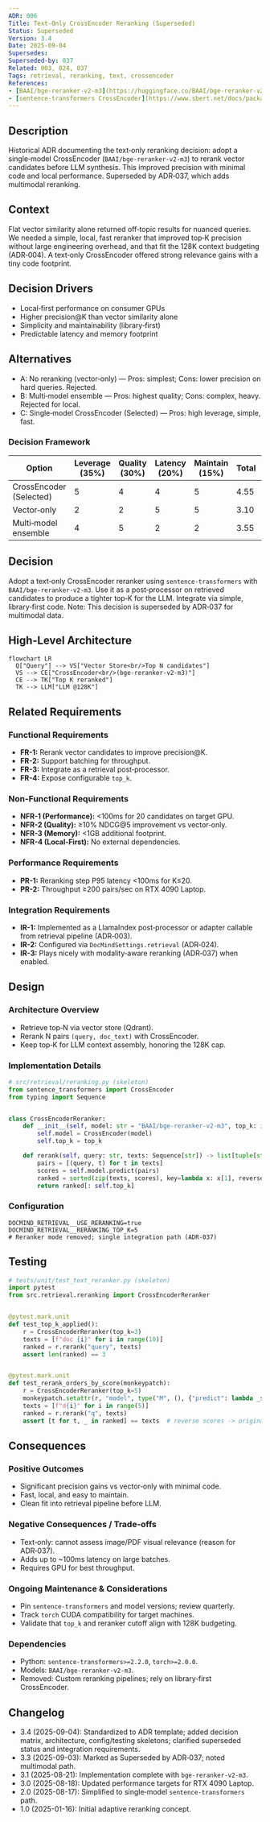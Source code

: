 ```yaml
---
ADR: 006
Title: Text‑Only CrossEncoder Reranking (Superseded)
Status: Superseded
Version: 3.4
Date: 2025-09-04
Supersedes:
Superseded-by: 037
Related: 003, 024, 037
Tags: retrieval, reranking, text, crossencoder
References:
- [BAAI/bge-reranker-v2-m3](https://huggingface.co/BAAI/bge-reranker-v2-m3)
- [sentence-transformers CrossEncoder](https://www.sbert.net/docs/package_reference/cross_encoder.html)
---
```


## Description

Historical ADR documenting the text‑only reranking decision: adopt a single‑model CrossEncoder (`BAAI/bge-reranker-v2-m3`) to rerank vector candidates before LLM synthesis. This improved precision with minimal code and local performance. Superseded by ADR‑037, which adds multimodal reranking.

## Context

Flat vector similarity alone returned off‑topic results for nuanced queries. We needed a simple, local, fast reranker that improved top‑K precision without large engineering overhead, and that fit the 128K context budgeting (ADR‑004). A text‑only CrossEncoder offered strong relevance gains with a tiny code footprint.

## Decision Drivers

- Local‑first performance on consumer GPUs
- Higher precision@K than vector similarity alone
- Simplicity and maintainability (library‑first)
- Predictable latency and memory footprint

## Alternatives

- A: No reranking (vector‑only) — Pros: simplest; Cons: lower precision on hard queries. Rejected.
- B: Multi‑model ensemble — Pros: highest quality; Cons: complex, heavy. Rejected for local.
- C: Single‑model CrossEncoder (Selected) — Pros: high leverage, simple, fast.

### Decision Framework

| Option                         | Leverage (35%) | Quality (30%) | Latency (20%) | Maintain (15%) | Total | Decision |
| ------------------------------ | -------------- | ------------- | ------------- | -------------- | ----- | -------- |
| CrossEncoder (Selected)        | 5              | 4             | 4             | 5              | 4.55  | ✅ Selected |
| Vector‑only                    | 2              | 2             | 5             | 5              | 3.10  | Rejected |
| Multi‑model ensemble           | 4              | 5             | 2             | 2              | 3.55  | Rejected |

## Decision

Adopt a text‑only CrossEncoder reranker using `sentence-transformers` with `BAAI/bge-reranker-v2-m3`. Use it as a post‑processor on retrieved candidates to produce a tighter top‑K for the LLM. Integrate via simple, library‑first code. Note: This decision is superseded by ADR‑037 for multimodal data.

## High-Level Architecture

```mermaid
flowchart LR
  Q["Query"] --> VS["Vector Store<br/>Top N candidates"]
  VS --> CE["CrossEncoder<br/>(bge-reranker-v2-m3)"]
  CE --> TK["Top K reranked"]
  TK --> LLM["LLM @128K"]
```

## Related Requirements

### Functional Requirements

- **FR-1:** Rerank vector candidates to improve precision@K.
- **FR-2:** Support batching for throughput.
- **FR-3:** Integrate as a retrieval post‑processor.
- **FR-4:** Expose configurable `top_k`.

### Non-Functional Requirements

- **NFR-1 (Performance):** <100ms for 20 candidates on target GPU.
- **NFR-2 (Quality):** ≥10% NDCG@5 improvement vs vector‑only.
- **NFR-3 (Memory):** <1GB additional footprint.
- **NFR-4 (Local‑First):** No external dependencies.

### Performance Requirements

- **PR-1:** Reranking step P95 latency <100ms for K≤20.
- **PR-2:** Throughput ≥200 pairs/sec on RTX 4090 Laptop.

### Integration Requirements

- **IR-1:** Implemented as a LlamaIndex post‑processor or adapter callable from retrieval pipeline (ADR‑003).
- **IR-2:** Configured via `DocMindSettings.retrieval` (ADR‑024).
- **IR-3:** Plays nicely with modality‑aware reranking (ADR‑037) when enabled.

## Design

### Architecture Overview

- Retrieve top‑N via vector store (Qdrant).
- Rerank N pairs `(query, doc_text)` with CrossEncoder.
- Keep top‑K for LLM context assembly, honoring the 128K cap.

### Implementation Details

```python
# src/retrieval/reranking.py (skeleton)
from sentence_transformers import CrossEncoder
from typing import Sequence


class CrossEncoderReranker:
    def __init__(self, model: str = "BAAI/bge-reranker-v2-m3", top_k: int = 10):
        self.model = CrossEncoder(model)
        self.top_k = top_k

    def rerank(self, query: str, texts: Sequence[str]) -> list[tuple[str, float]]:
        pairs = [(query, t) for t in texts]
        scores = self.model.predict(pairs)
        ranked = sorted(zip(texts, scores), key=lambda x: x[1], reverse=True)
        return ranked[: self.top_k]
```

### Configuration

```env
DOCMIND_RETRIEVAL__USE_RERANKING=true
DOCMIND_RETRIEVAL__RERANKING_TOP_K=5
# Reranker mode removed; single integration path (ADR‑037)
```

## Testing

```python
# tests/unit/test_text_reranker.py (skeleton)
import pytest
from src.retrieval.reranking import CrossEncoderReranker


@pytest.mark.unit
def test_top_k_applied():
    r = CrossEncoderReranker(top_k=3)
    texts = [f"doc {i}" for i in range(10)]
    ranked = r.rerank("query", texts)
    assert len(ranked) == 3


@pytest.mark.unit
def test_rerank_orders_by_score(monkeypatch):
    r = CrossEncoderReranker(top_k=5)
    monkeypatch.setattr(r, "model", type("M", (), {"predict": lambda _self, pairs: list(range(len(pairs)))[::-1]})())
    texts = [f"d{i}" for i in range(5)]
    ranked = r.rerank("q", texts)
    assert [t for t, _ in ranked] == texts  # reverse scores -> original order is highest first
```

## Consequences

### Positive Outcomes

- Significant precision gains vs vector‑only with minimal code.
- Fast, local, and easy to maintain.
- Clean fit into retrieval pipeline before LLM.

### Negative Consequences / Trade-offs

- Text‑only: cannot assess image/PDF visual relevance (reason for ADR‑037).
- Adds up to ~100ms latency on large batches.
- Requires GPU for best throughput.

### Ongoing Maintenance & Considerations

- Pin `sentence-transformers` and model versions; review quarterly.
- Track `torch` CUDA compatibility for target machines.
- Validate that `top_k` and reranker cutoff align with 128K budgeting.

### Dependencies

- Python: `sentence-transformers>=2.2.0`, `torch>=2.0.0`.
- Models: `BAAI/bge-reranker-v2-m3`.
- Removed: Custom reranking pipelines; rely on library‑first CrossEncoder.

## Changelog

- 3.4 (2025-09-04): Standardized to ADR template; added decision matrix, architecture, config/testing skeletons; clarified superseded status and integration requirements.
- 3.3 (2025-09-03): Marked as Superseded by ADR‑037; noted multimodal path.
- 3.1 (2025-08-21): Implementation complete with `bge-reranker-v2-m3`.
- 3.0 (2025-08-18): Updated performance targets for RTX 4090 Laptop.
- 2.0 (2025-08-17): Simplified to single‑model `sentence-transformers` path.
- 1.0 (2025-01-16): Initial adaptive reranking concept.
